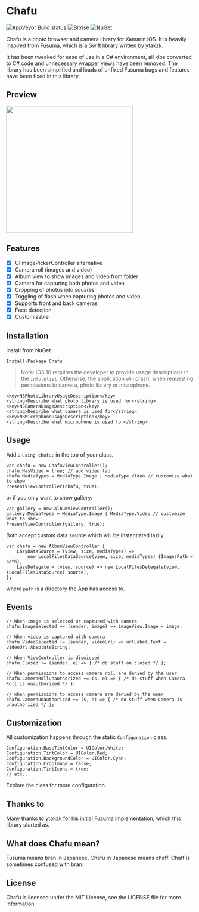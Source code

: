# Chafu

[![AppVeyor Build status](https://ci.appveyor.com/api/projects/status/k4nhuf35dnwr42av?svg=true)](https://ci.appveyor.com/project/Cheesebaron/chafu)
![Bitrise](https://www.bitrise.io/app/f0120017f7ea5f31.svg?token=_ib-YfmU9rlOoJ700ET43g)
[![NuGet](https://img.shields.io/nuget/v/Chafu.svg?maxAge=2592000)](https://www.nuget.org/packages/Chafu/)

Chafu is a photo browser and camera library for Xamarin.iOS. It is heavily inspired from [Fusuma][1], which is a Swift library written by [ytakzk][2].

It has been tweaked for ease of use in a C# environment, all xibs converted to C# code and unnecessary wrapper views have been removed. The library
has been simplified and loads of unfixed Fusuma bugs and features have been fixed in this library.

## Preview
<img src="https://raw.githubusercontent.com/Cheesebaron/Chafu/master/images/sample.gif" width="340px">

## Features

- [x] UIImagePickerController alternative
- [x] Camera roll (images and video)
- [x] Album view to show images and video from folder
- [x] Camera for capturing both photos and video
- [x] Cropping of photos into squares
- [x] Toggling of flash when capturing photos and video
- [x] Supports front and back cameras
- [x] Face detection
- [x] Customizable

## Installation

Install from NuGet

`Install-Package Chafu`

> Note: 
> iOS 10 requires the developer to provide usage descriptions in the `info.plist`. Otherwise, the application will crash, when requesting permissions to camera, photo library or microphone.

```
<key>NSPhotoLibraryUsageDescription</key>
<string>Describe what photo library is used for</string>
<key>NSCameraUsageDescription</key>
<string>Describe what camera is used for</string>
<key>NSMicrophoneUsageDescription</key>
<string>Describe what microphone is used for</string>
```

## Usage

Add a `using chafu;` in the top of your class.

```
var chafu = new ChafuViewController();
chafu.HasVideo = true; // add video tab
chafu.MediaTypes = MediaType.Image | MediaType.Video // customize what to show
PresentViewController(chafu, true);
```

or if you only want to show gallery:

```
var gallery = new AlbumViewController();
gallery.MediaTypes = MediaType.Image | MediaType.Video // customize what to show
PresentViewController(gallery, true);
```

Both accept custom data source which will be instantiated lazily:

```
var chafu = new AlbumViewController {
    LazyDataSource = (view, size, mediaTypes) => 
        new LocalFilesDataSource(view, size, mediaTypes) {ImagesPath = path},
    LazyDelegate = (view, source) => new LocalFilesDelegate(view, (LocalFilesDataSource) source),
};
```

where `path` is a directory the App has access to.

## Events

```
// When image is selected or captured with camera
chafu.ImageSelected += (sender, image) => imageView.Image = image;

// When video is captured with camera
chafu.VideoSelected += (sender, videoUrl) => urlLabel.Text = videoUrl.AbsoluteString;

// When ViewController is dismissed
chafu.Closed += (sender, e) => { /* do stuff on closed */ };

// When permissions to access camera roll are denied by the user
chafu.CameraRollUnauthorized += (s, e) => { /* do stuff when Camera Roll is unauthorized */ };

// when permissions to access camera are denied by the user
chafu.CameraUnauthorized += (s, e) => { /* do stuff when Camera is unauthorized */ };
```

## Customization

All customization happens through the static `Configuration` class.

```
Configuration.BaseTintColor = UIColor.White;
Configuration.TintColor = UIColor.Red;
Configuration.BackgroundColor = UIColor.Cyan;
Configuration.CropImage = false;
Configuration.TintIcons = true;
// etc...
```

Explore the class for more configuration.

## Thanks to
Many thanks to [ytakzk][2] for his initial [Fusuma][1] implementation, which this library started as.

## What does Chafu mean?
Fusuma means bran in Japanese, Chafu in Japanese means chaff. Chaff is sometimes confused with bran.

## License
Chafu is licensed under the MIT License, see the LICENSE file for more information.

[1]: https://github.com/ytakzk/Fusuma
[2]: https://github.com/ytakzk
